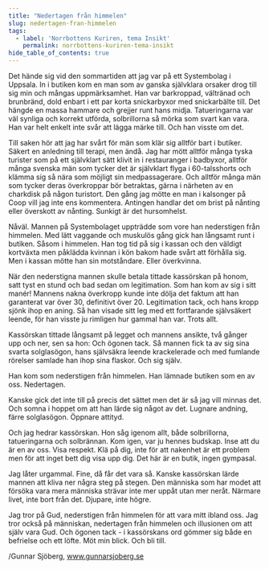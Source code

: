 ```yaml
---
title: "Nedertagen från himmelen"
slug: nedertagen-fran-himmelen
tags:
  - label: 'Norrbottens Kuriren, tema Insikt'
    permalink: norrbottens-kuriren-tema-insikt
hide_table_of_contents: true
---
```

Det hände sig vid den sommartiden att jag var på ett Systembolag i Uppsala. In i butiken kom en man som av ganska självklara orsaker drog till sig min och mångas uppmärksamhet. Han var barkroppad, vältränad och brunbränd, dold enbart i ett par korta snickarbyxor med snickarbälte till. Det hängde en massa hammare och grejjer runt hans midja. Tatueringarna var väl synliga och korrekt utförda, solbrillorna så mörka som svart kan vara. Han var helt enkelt inte svår att lägga märke till. Och han visste om det.

<!--truncate-->

Till saken hör att jag har svårt för män som klär sig alltför bart i butiker. Säkert en anledning till terapi, men ändå. Jag har mött alltför många tyska turister som på ett självklart sätt klivit in i restauranger i badbyxor, alltför många svenska män som tycker det är självklart flyga i 60-talsshorts och klämma sig så nära som möjligt sin medpassagerare. Och alltför många män som tycker deras överkroppar bör betraktas, gärna i närheten av en charkdisk på någon turistort. Den gång jag mötte en man i kalsonger på Coop vill jag inte ens kommentera. Antingen handlar det om brist på nånting eller överskott av nånting. Sunkigt är det hursomhelst.

Nåväl. Mannen på Systembolaget uppträdde som vore han nederstigen från himmelen. Med lätt vaggande och muskulös gång gick han långsamt runt i butiken. Såsom i himmelen. Han tog tid på sig i kassan och den väldigt kortväxta men påklädda kvinnan i kön bakom hade svårt att förhålla sig. Men i kassan mötte han sin motståndare. Eller överkvinna.

När den nederstigna mannen skulle betala tittade kassörskan på honom, satt tyst en stund och bad sedan om legitimation. Som han kom av sig i sitt manér! Mannens nakna överkropp kunde inte dölja det faktum att han garanterat var över 30, definitivt över 20\. Legitimation tack, och hans kropp sjönk ihop en aning. Så han visade sitt leg med ett fortfarande självsäkert leende, för han visste ju rimligen hur gammal han var. Trots allt.

Kassörskan tittade långsamt på legget och mannens ansikte, två gånger upp och ner, sen sa hon: Och ögonen tack. Så mannen fick ta av sig sina svarta solglasögon, hans självsäkra leende krackelerade och med fumlande rörelser samlade han ihop sina flaskor. Och sig själv.

Han kom som nederstigen från himmelen. Han lämnade butiken som en av oss. Nedertagen.

Kanske gick det inte till på precis det sättet men det är så jag vill minnas det. Och somna i hoppet om att han lärde sig något av det. Lugnare andning, färre solglasögon. Öppnare attityd.

Och jag hedrar kassörskan. Hon såg igenom allt, både solbrillorna, tatueringarna och solbrännan. Kom igen, var ju hennes budskap. Inse att du är en av oss. Visa respekt. Klä på dig, inte för att nakenhet är ett problem men för att inget bett dig visa upp dig. Det här är en butik, ingen gympasal.

Jag låter urgammal. Fine, då får det vara så. Kanske kassörskan lärde mannen att kliva ner några steg på stegen. Den människa som har modet att försöka vara mera människa strävar inte mer uppåt utan mer neråt. Närmare livet, inte bort från det. Djupare, inte högre.

Jag tror på Gud, nederstigen från himmelen för att vara mitt ibland oss. Jag tror också på människan, nedertagen från himmelen och illusionen om att själv vara Gud. Och ögonen tack - i kassörskans ord gömmer sig både en befrielse och ett löfte. Möt min blick. Och bli till.

/Gunnar Sjöberg, www.gunnarsjoberg.se
